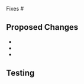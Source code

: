 Fixes #<!-- If this addresses a specific issue, please provide the issue number here -->

## Proposed Changes
<!-- Please discuss the changes you have worked on. What do the changes do; why is this PR needed? -->
<!-- You must demonstrate that the code works. Include screenshots of the code in action -->
<!-- If you are introducing a new sample, make sure that the sample adheres to sample guidelines -->

  - 
  -
  -


## Testing
<!-- If you are adding a new feature to a library, you must include tests for your new code. -->